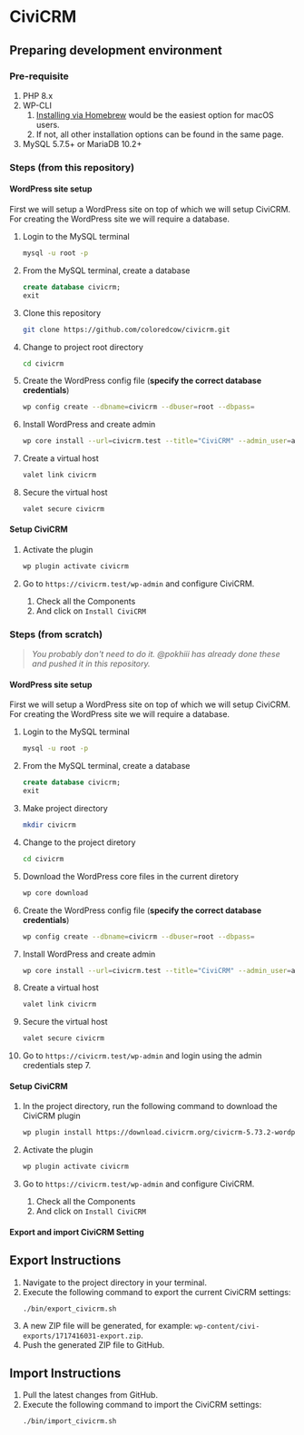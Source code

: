 # CiviCRM

## Preparing development environment

### Pre-requisite

1. PHP 8.x
2. WP-CLI
   1. [Installing via Homebrew](https://make.wordpress.org/cli/handbook/guides/installing/#installing-via-homebrew) would be the easiest option for macOS users.
   2. If not, all other installation options can be found in the same page.
3. MySQL 5.7.5+ or MariaDB 10.2+


### Steps (from this repository)

#### WordPress site setup

First we will setup a WordPress site on top of which we will setup CiviCRM. For creating the WordPress site we will require a database.

1. Login to the MySQL terminal
   ```sh
   mysql -u root -p
   ```

1. From the MySQL terminal, create a database
   ```sql
   create database civicrm;
   exit
   ```

1. Clone this repository
   ```sh
   git clone https://github.com/coloredcow/civicrm.git
   ```

1. Change to project root directory
   ```sh
   cd civicrm
   ```

1. Create the WordPress config file (**specify the correct database credentials**)
   ```sh
   wp config create --dbname=civicrm --dbuser=root --dbpass=
   ```

1. Install WordPress and create admin
   ```sh
   wp core install --url=civicrm.test --title="CiviCRM" --admin_user=admin --admin_password=admin --admin_email=admin@example.com
   ```

1. Create a virtual host
   ```sh
   valet link civicrm
   ```

1. Secure the virtual host
   ```sh
   valet secure civicrm
   ```

#### Setup CiviCRM

1. Activate the plugin
   ```sh
   wp plugin activate civicrm
   ```

2. Go to `https://civicrm.test/wp-admin` and configure CiviCRM.
   1. Check all the Components
   2. And click on `Install CiviCRM`

### Steps (from scratch)

> _You probably don't need to do it. @pokhiii has already done these and pushed it in this repository._
#### WordPress site setup

First we will setup a WordPress site on top of which we will setup CiviCRM. For creating the WordPress site we will require a database.

1. Login to the MySQL terminal
   ```sh
   mysql -u root -p
   ```

1. From the MySQL terminal, create a database
   ```sql
   create database civicrm;
   exit
   ```

1. Make project directory
   ```sh
   mkdir civicrm
   ```

1. Change to the project diretory
   ```sh
   cd civicrm
   ```

1. Download the WordPress core files in the current diretory
   ```sh
   wp core download
   ```

1. Create the WordPress config file (**specify the correct database credentials**)
   ```sh
   wp config create --dbname=civicrm --dbuser=root --dbpass=
   ```

1. Install WordPress and create admin
   ```sh
   wp core install --url=civicrm.test --title="CiviCRM" --admin_user=admin --admin_password=admin --admin_email=admin@example.com
   ```

1. Create a virtual host
   ```sh
   valet link civicrm
   ```

1. Secure the virtual host
   ```sh
   valet secure civicrm
   ```

1. Go to `https://civicrm.test/wp-admin` and login using the admin credentials step 7.

#### Setup CiviCRM

1. In the project directory, run the following command to download the CiviCRM plugin
   ```sh
   wp plugin install https://download.civicrm.org/civicrm-5.73.2-wordpress.zip
   ```

1. Activate the plugin
   ```sh
   wp plugin activate civicrm
   ```

1. Go to `https://civicrm.test/wp-admin` and configure CiviCRM.
   1. Check all the Components
   2. And click on `Install CiviCRM`


#### Export and import CiviCRM Setting 

## Export Instructions

1. Navigate to the project directory in your terminal.
2. Execute the following command to export the current CiviCRM settings: 
   ```
   ./bin/export_civicrm.sh
   ```
2. A new ZIP file will be generated, for example: `wp-content/civi-exports/1717416031-export.zip`.
3. Push the generated ZIP file to GitHub.

## Import Instructions

1. Pull the latest changes from GitHub.
2. Execute the following command to import the CiviCRM settings: 
   ```
   ./bin/import_civicrm.sh
   ```


